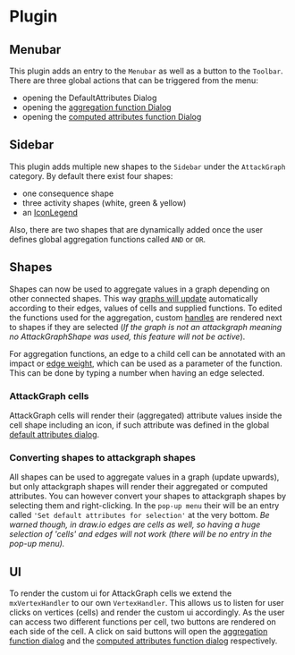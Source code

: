 # Plugin
## Menubar
This plugin adds an entry to the `Menubar` as well as a button to the `Toolbar`. There are three global actions that can be triggered from the menu:
- opening the DefaultAttributes Dialog
- opening the [aggregation function Dialog](../aggregation_functions.md)
- opening the [computed attributes function Dialog](../computed_attributes_functions.md)

## Sidebar
This plugin adds multiple new shapes to the `Sidebar` under the `AttackGraph` category. By default there exist four shapes:

- one consequence shape
- three activity shapes (white, green & yellow)
- an [IconLegend](../default_attributes.md#Icon-Legend)

Also, there are two shapes that are dynamically added once the user defines global aggregation functions called `AND` or `OR`.

## Shapes
Shapes can now be used to aggregate values in a graph depending on other connected shapes. This way [graphs will update](graph.md) automatically according to their edges, values of cells and supplied functions. To edited the functions used for the aggregation, custom [handles](#ui) are rendered next to shapes if they are selected (*If the graph is not an attackgraph meaning no AttackGraphShape was used, this feature will not be active*).

For aggregation functions, an edge to a child cell can be annotated with an impact or [edge weight](../aggregation_functions.md#example-of-an-aggregation-function-accessing-a-child's-impact), which can be used as a parameter of the function. This can be done by typing a number when having an edge selected.

### AttackGraph cells
AttackGraph cells will render their (aggregated) attribute values inside the cell shape including an icon, if such attribute was defined in the global [default attributes dialog](../default_attributes.md#Icon-Legend).

### Converting shapes to attackgraph shapes
All shapes can be used to aggregate values in a graph (update upwards), but only attackgraph shapes will render their aggregated or computed attributes. You can however convert your shapes to attackgraph shapes by selecting them and right-clicking. In the `pop-up menu` their will be an entry called `'Set default attributes for selection'` at the very bottom. *Be warned though, in draw.io edges are cells as well, so having a huge selection of 'cells' and edges will not work (there will be no entry in the pop-up menu).*

## UI

To render the custom ui for AttackGraph cells we extend the `mxVertexHandler` to our own `VertexHandler`. This allows us to listen for user clicks on vertices (cells) and render the custom ui accordingly. As the user can access two different functions per cell, two buttons are rendered on each side of	the cell. A click on said buttons will open the [aggregation function dialog](../aggregation_functions.md) and the
[computed attributes function dialog](../computed_attributes_functions.md) respectively.
